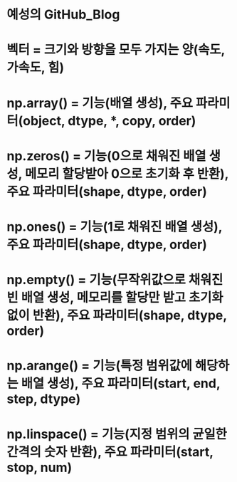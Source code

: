 # 예성의 GitHub_Blog
# 벡터 = 크기와 방향을 모두 가지는 양(속도, 가속도, 힘)
# np.array() = 기능(배열 생성), 주요 파라미터(object, dtype, *, copy, order)
# np.zeros() = 기능(0으로 채워진 배열 생성, 메모리 할당받아 0으로 초기화 후 반환), 주요 파라미터(shape, dtype, order)
# np.ones() = 기능(1로 채워진 배열 생성), 주요 파라미터(shape, dtype, order)
# np.empty() = 기능(무작위값으로 채워진 빈 배열 생성, 메모리를 할당만 받고 초기화 없이 반환), 주요 파라미터(shape, dtype, order)
# np.arange() = 기능(특정 범위값에 해당하는 배열 생성), 주요 파라미터(start, end, step, dtype)
# np.linspace() = 기능(지정 범위의 균일한 간격의 숫자 반환), 주요 파라미터(start, stop, num)

